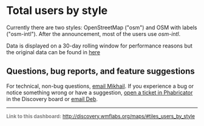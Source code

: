 Total users by style
=======

Currently there are two styles: OpenStreetMap ("osm") and OSM with labels ("osm-intl"). After the announcement, most of the users use _osm-intl_.

Data is displayed on a 30-day rolling window for performance reasons but the original data can be found in [here](http://datasets.wikimedia.org/aggregate-datasets/maps/)

Questions, bug reports, and feature suggestions
------
For technical, non-bug questions, [email Mikhail](mailto:mpopov@wikimedia.org?subject=Dashboard%20Question). If you experience a bug or notice something wrong or have a suggestion, [open a ticket in Phabricator](https://phabricator.wikimedia.org/maniphest/task/create/?projects=Discovery) in the Discovery board or [email Deb](mailto:deb@wikimedia.org?subject=Dashboard%20Question).

<hr style="border-color: gray;">
<p style="font-size: small; color: gray;">
  <strong>Link to this dashboard:</strong>
  <a href="http://discovery.wmflabs.org/maps/#tiles_users_by_style">
    http://discovery.wmflabs.org/maps/#tiles_users_by_style
  </a>
</p>
